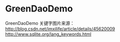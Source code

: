 # GreenDaoDemo
GreenDaoDemo
关键字图片来源：http://blog.csdn.net/imxilife/article/details/45620009
http://www.sqlite.org/lang_keywords.html

